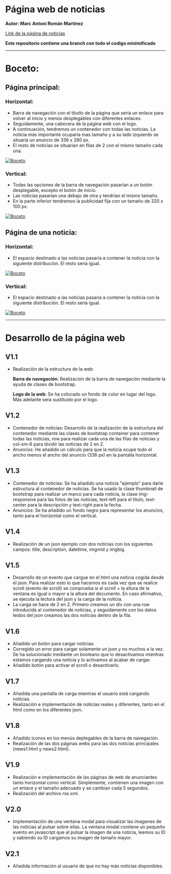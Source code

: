 # Página web de noticias

**Autor: Marc Antoni Román Martínez**

[Link de la página de noticias](https://rawgit.com/Marcroman181/news/master/news.html)

**Este repositorio contiene una branch con todo el codigo minimificado**

-------------------
# Boceto:

## Página principal:

### Horizontal:

-	Barra de navegación con el títutlo de la página que sería un enlace para volver al inicio y menús desplegables con diferentes enlaces. 
- Seguidamente, una cabecera de la página web con el logo.
- A continuación, tendremos un contenedor con todas las noticias. La noticia más importante ocuparía mas tamaño y a su lado izquierdo se situaría un anuncio de 336 x 280 px.
-	El resto de noticias se situarían en filas de 2 con el mismo tamaño cada una.

<a href="https://rawgit.com/marcroman181/news/master/img/news_hor.jpg" target="_blank"><img src="https://rawgit.com/marcroman181/news/master/img/news_hor.jpg" border="0" alt="Boceto"></a>

### Vertical:

-	Todas las opciones de la barra de navegación pasarían a un botón desplegable, excepto el botón de inicio.
-	Las noticias pasarían una debajo de otra y tendrían el mismo tamaño. 
-	En la parte inferior tendremos la publicidad fija con un tamaño de 320 x 100 px. 

<a href="https://rawgit.com/marcroman181/news/master/img/news_ver.jpg" target="_blank"><img src="https://rawgit.com/marcroman181/news/master/img/news_ver.jpg" border="0" alt="Boceto"></a>

## Página de una noticia:

### Horizontal:

- El espacio destinado a las noticias pasaría a contener la noticia con la siguiente distribución. El resto sería igual.

<a href="https://rawgit.com/marcroman181/news/master/img/news1_hor.jpg" target="_blank"><img src="https://rawgit.com/marcroman181/news/master/img/news1_hor.jpg" border="0" alt="Boceto"></a>

### Vertical:

- El espacio destinado a las noticias pasaría a contener la noticia con la siguiente distribución. El resto sería igual.

<a href="https://rawgit.com/marcroman181/news/master/img/news1_ver.jpg" target="_blank"><img src="https://rawgit.com/marcroman181/news/master/img/news1_ver.jpg" border="0" alt="Boceto"></a>

-------------------

#	Desarrollo de la página web
## V1.1
- Realización de la estructura de la web:

   **Barra de navegación**: Realización de la barra de navegación mediante la ayuda de clases de bootstrap.
   
   **Logo de la web**: Se ha colocado un fondo de color en lugar del logo. Más adelante será sustituido por el logo.
    
## V1.2
 - Contenedor de noticias: Desarrollo de la realización de la estructura del contenedor mediante las clases de bootstrap container para contener todas las noticias, row para realizar cada una de las filas de noticias y col-sm-6 para dividir las noticias de 2 en 2.
 - Anuncios: He añadido un cálculo para que la noticia ocupe todo el ancho menos el ancho del anuncio (336 px) en la pantalla horizontal.
   
## V1.3
 - Contenedor de noticias: Se ha añadido una noticia "ejemplo" para darle estructura al contenedor de noticias. Se ha usado la clase thumbnail de bootstrap para realizar un marco para cada noticia, la clase img-responsive para las fotos de las noticias, text-left para el título, text-center para la descripción y text-right para la fecha.
 - Anuncios: Se ha añadido un fondo negro para representar los anuncios, tanto para el horizontal como el vertical.  
   
## V1.4
 - Realización de un json ejemplo con dos noticias con los siguientes campos: title, description, datetime, imgmid y imgbig. 
## V1.5 
 - Desarrollo de un evento que cargue en el html una noticia cogida desde el json: Para realizar esto lo que hacemos es cada vez que se realice scroll (evento de scroll) se comprueba si el scroll + la altura de la ventana es igual o mayor a la altura del documento. En caso afirmativo, se ejecuta la lectura del json y la carga de la noticia. 
 - La carga se hace de 2 en 2. Primero creamos un div con una row introducida al contenedor de noticias, y seguidamente con los datos leidos del json creamos las dos noticias dentro de la fila. 
## V1.6
 - Añadido un botón para cargar noticias.
 - Corregido un error para cargar solamente un json y no muchos a la vez. Se ha solucionado mediante un booleano que lo desactivamos mientras estamos cargando una noticia y lo activamos al acabar de cargar.
 - Añadido botón para activar el scroll o desactivarlo.
## V1.7 
 - Añadida una pantalla de carga mientras el usuario está cargando noticias. 
 - Realización e implementación de noticias reales y diferentes, tanto en el html como en los diferentes json.
## V1.8
 - Añadido iconos en los menús deplegables de la barra de navegación.
 - Realización de las dos páginas webs para las dos noticias principales (news1.html y news2.html).
## V1.9
 - Realización e implementación de las páginas de web de anunciantes tanto horizontal como vertical. Simplemente, contienen una imagen con un enlace y el tamaño adecuado y se cambian cada 5 segundos.
 - Realización del archivo rss.xml.
## V2.0
 - Implementación de una ventana modal para visualizar las imagenes de las noticias al pulsar sobre ellas. La ventana modal contiene un pequeño evento en javascript que al pulsar la imagen de una noticia, leemos su ID y sabiendo su ID cargamos su imagen de tamaño mayor.
 
## V2.1
 - Añadida información al usuario de que no hay más noticias disponibles.
 
 
